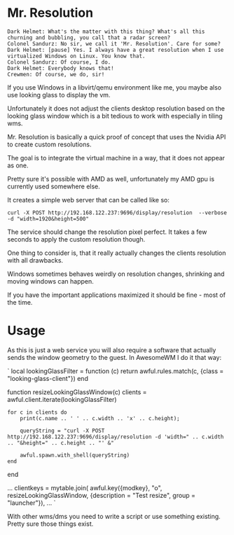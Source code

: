 ﻿# Mr. Resolution

```
Dark Helmet: What's the matter with this thing? What's all this churning and bubbling, you call that a radar screen?
Colonel Sandurz: No sir, we call it 'Mr. Resolution'. Care for some?
Dark Helmet: [pause] Yes. I always have a great resolution when I use virtualized Windows on Linux. You know that.
Colonel Sandurz: Of course, I do.
Dark Helmet: Everybody knows that!
Crewmen: Of course, we do, sir!
```

If you use Windows in a libvirt/qemu environment like me, you maybe also use looking glass to display the vm.

Unfortunately it does not adjust the clients desktop resolution based on the looking glass window which is a bit tedious to work with especially in tiling wms.

Mr. Resolution is basically a quick proof of concept that uses the Nvidia API to create custom resolutions. 

The goal is to integrate the virtual machine in a way, that it does not appear as one.

Pretty sure it's possible with AMD as well, unfortunately my AMD gpu is currently used somewhere else.

It creates a simple web server that can be called like so:

`curl -X POST http://192.168.122.237:9696/display/resolution  --verbose -d "width=1920&height=500"`

The service should change the resolution pixel perfect. It takes a few seconds to apply the custom resolution though. 

One thing to consider is, that it really actually changes the clients resolution with all drawbacks.

Windows sometimes behaves weirdly on resolution changes, shrinking and moving windows can happen. 

If you have the important applications maximized it should be fine - most of the time. 

# Usage

As this is just a web service you will also require a software that actually sends the window geometry to the guest. In AwesomeWM I do it that way:

`
local lookingGlassFilter = function (c)
    return awful.rules.match(c, {class = "looking-glass-client"})
end
              

function resizeLookingGlassWindow(c)
    clients = awful.client.iterate(lookingGlassFilter)

    for c in clients do
        print(c.name .. ' ' .. c.width .. 'x' .. c.height);
        
        queryString = "curl -X POST http://192.168.122.237:9696/display/resolution -d 'width=" .. c.width .. "&height=" .. c.height .. "' &"

        awful.spawn.with_shell(queryString)
    end
end

...
clientkeys = mytable.join(
    awful.key({modkey}, "o", resizeLookingGlassWindow, {description = "Test resize", group = "launcher"}), 
...
`

With other wms/dms you need to write a script or use something existing. Pretty sure those things exist.
